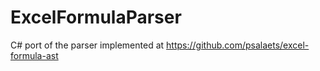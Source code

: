 # ExcelFormulaParser
C# port of the parser implemented at https://github.com/psalaets/excel-formula-ast
